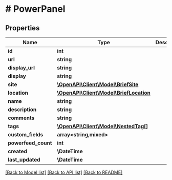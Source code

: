 # # PowerPanel

## Properties

Name | Type | Description | Notes
------------ | ------------- | ------------- | -------------
**id** | **int** |  | [readonly]
**url** | **string** |  | [readonly]
**display_url** | **string** |  | [readonly]
**display** | **string** |  | [readonly]
**site** | [**\OpenAPI\Client\Model\BriefSite**](BriefSite.md) |  |
**location** | [**\OpenAPI\Client\Model\BriefLocation**](BriefLocation.md) |  | [optional]
**name** | **string** |  |
**description** | **string** |  | [optional]
**comments** | **string** |  | [optional]
**tags** | [**\OpenAPI\Client\Model\NestedTag[]**](NestedTag.md) |  | [optional]
**custom_fields** | **array<string,mixed>** |  | [optional]
**powerfeed_count** | **int** |  | [readonly]
**created** | **\DateTime** |  | [readonly]
**last_updated** | **\DateTime** |  | [readonly]

[[Back to Model list]](../../README.md#models) [[Back to API list]](../../README.md#endpoints) [[Back to README]](../../README.md)
